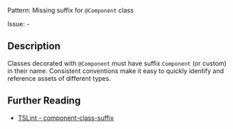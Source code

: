 Pattern: Missing suffix for `@Component` class

Issue: -

## Description

Classes decorated with `@Component` must have suffix `Component` (or custom) in their name. Consistent conventions make it easy to quickly identify and reference assets of different types.

## Further Reading

* [TSLint - component-class-suffix](http://codelyzer.com/rules/component-class-suffix/)